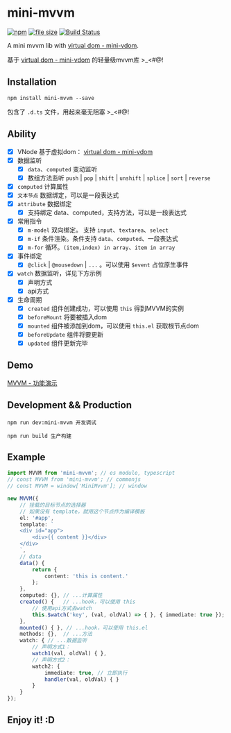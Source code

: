 # mini-mvvm

[![npm](https://img.shields.io/npm/v/mini-mvvm.svg)](https://www.npmjs.com/package/mini-mvvm) [![file size](https://img.shields.io/github/size/shalldie/mini-mvvm/dist/mini-mvvm.js.svg)](https://www.npmjs.com/package/mini-mvvm) [![Build Status](https://travis-ci.org/shalldie/mini-mvvm.svg?branch=master)](https://travis-ci.org/shalldie/mini-mvvm)

A mini mvvm lib with [virtual dom - mini-vdom](https://github.com/shalldie/mini-mvvm/tree/master/packages/mini-vdom).

基于 [virtual dom - mini-vdom](https://github.com/shalldie/mini-mvvm/tree/master/packages/mini-vdom) 的轻量级mvvm库 >\_<#@!

## Installation

    npm install mini-mvvm --save

包含了 `.d.ts` 文件，用起来毫无阻塞 >\_<#@!

## Ability

-   [x] VNode 基于虚拟dom： [virtual dom - mini-vdom](https://github.com/shalldie/mini-mvvm/tree/master/packages/mini-vdom)
-   [x] 数据监听
    -   [x] `data`、`computed` 变动监听
    -   [x] 数组方法监听 `push` | `pop` | `shift` | `unshift` | `splice` | `sort` | `reverse`
-   [x] `computed` 计算属性
-   [x] `文本节点` 数据绑定，可以是一段表达式
-   [x] `attribute` 数据绑定
    -   [x] 支持绑定 data、computed，支持方法，可以是一段表达式
-   [x] 常用指令
    -   [x] `m-model` 双向绑定。 支持 `input`、`textarea`、`select`
    -   [x] `m-if` 条件渲染。条件支持 `data`、`computed`、一段表达式
    -   [x] `m-for` 循环。`(item,index) in array`、`item in array`
-   [x] 事件绑定
    -   [x] `@click` | `@mousedown` | `...` 。可以使用 `$event` 占位原生事件
-   [x] `watch` 数据监听，详见下方示例
    -   [x] 声明方式
    -   [x] api方式
-   [x] 生命周期
    -   [x] `created` 组件创建成功，可以使用 `this` 得到MVVM的实例
    -   [x] `beforeMount` 将要被插入dom
    -   [x] `mounted` 组件被添加到dom，可以使用 `this.el` 获取根节点dom
    -   [x] `beforeUpdate` 组件将要更新
    -   [x] `updated` 组件更新完毕

## Demo

[MVVM - 功能演示](https://shalldie.github.io/demos/mini-mvvm/)

## Development && Production

    npm run dev:mini-mvvm 开发调试

    npm run build 生产构建

## Example

```ts
import MVVM from 'mini-mvvm'; // es module, typescript
// const MVVM from 'mini-mvvm'; // commonjs
// const MVVM = window['MiniMvvm']; // window

new MVVM({
    // 挂载的目标节点的选择器
    // 如果没有 template，就用这个节点作为编译模板
    el: '#app',
    template: `
    <div id="app">
        <div>{{ content }}</div>
    </div>
    `,
    // data
    data() {
        return {
            content: 'this is content.'
        };
    },
    computed: {}, // ...计算属性
    created() {   // ...hook，可以使用 this
        // 使用api方式去watch
        this.$watch('key', (val, oldVal) => { }, { immediate: true });
    },
    mounted() { }, // ...hook，可以使用 this.el
    methods: {},  // ...方法
    watch: { // ...数据监听
        // 声明方式1：
        watch1(val, oldVal) { },
        // 声明方式2：
        watch2: {
            immediate: true, // 立即执行
            handler(val, oldVal) { }
        }
    }
});
```

## Enjoy it! :D
